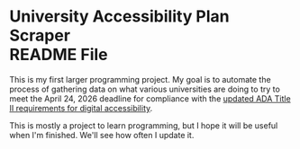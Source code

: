# University Accessibility Plan Scraper <br> README File

This is my first larger programming project. My goal is to automate the process of gathering data on what various universities are doing to try to meet the April 24, 2026 deadline for compliance with the [updated ADA Title II requirements for digital accessibility](https://accessible.org/ada-title-ii-web-accessibility/).

This is mostly a project to learn programming, but I hope it will be useful when I'm finished. We'll see how often I update it.